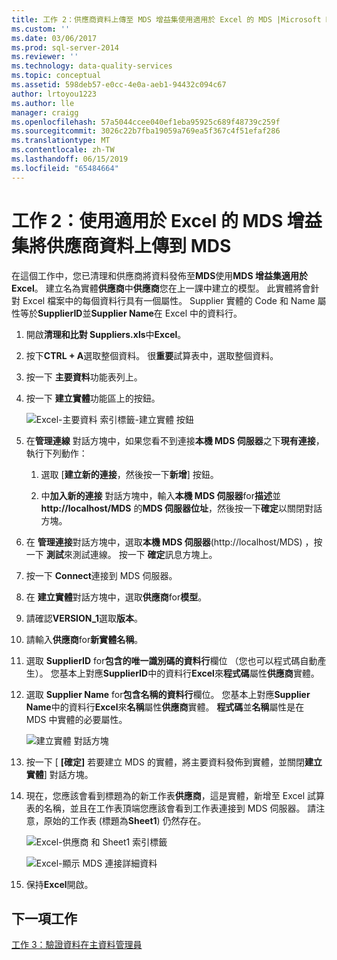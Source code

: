 ```yaml
---
title: 工作 2：供應商資料上傳至 MDS 增益集使用適用於 Excel 的 MDS |Microsoft Docs
ms.custom: ''
ms.date: 03/06/2017
ms.prod: sql-server-2014
ms.reviewer: ''
ms.technology: data-quality-services
ms.topic: conceptual
ms.assetid: 598deb57-e0cc-4e0a-aeb1-94432c094c67
author: lrtoyou1223
ms.author: lle
manager: craigg
ms.openlocfilehash: 57a5044ccee040ef1eba95925c689f48739c259f
ms.sourcegitcommit: 3026c22b7fba19059a769ea5f367c4f51efaf286
ms.translationtype: MT
ms.contentlocale: zh-TW
ms.lasthandoff: 06/15/2019
ms.locfileid: "65484664"
---
```

# <a name="task-2-uploading-supplier-data-to-mds-using-mds-add-in-for-excel"></a>工作 2：使用適用於 Excel 的 MDS 增益集將供應商資料上傳到 MDS
  在這個工作中，您已清理和供應商將資料發佈至**MDS**使用**MDS 增益集適用於 Excel**。 建立名為實體**供應商**中**供應商**您在上一課中建立的模型。 此實體將會針對 Excel 檔案中的每個資料行具有一個屬性。 Supplier 實體的 Code 和 Name 屬性等於**SupplierID**並**Supplier Name**在 Excel 中的資料行。  
  
1.  開啟**清理和比對 Suppliers.xls**中**Excel**。  
  
2.  按下**CTRL + A**選取整個資料。 很**重要**試算表中，選取整個資料。  
  
3.  按一下 **主要資料**功能表列上。  
  
4.  按一下 **建立實體**功能區上的按鈕。  
  
     ![Excel-主要資料 索引標籤-建立實體 按鈕](../../2014/tutorials/media/et-ulingsdtomdsusingmdsaddinforexcel-01.jpg "Excel-主要資料 索引標籤-建立實體 按鈕")  
  
5.  在**管理連線** 對話方塊中，如果您看不到連接**本機 MDS 伺服器**之下**現有連接**，執行下列動作：  
  
    1.  選取 [**建立新的連接**，然後按一下**新增**] 按鈕。  
  
    2.  中**加入新的連接** 對話方塊中，輸入**本機 MDS 伺服器**for**描述**並 **http://localhost/MDS** 的**MDS 伺服器位址**，然後按一下**確定**以關閉對話方塊。  
  
6.  在 **管理連接**對話方塊中，選取**本機 MDS 伺服器**(http://localhost/MDS) ，按一下 **測試**來測試連線。 按一下 **確定**訊息方塊上。  
  
7.  按一下  **Connect**連接到 MDS 伺服器。  
  
8.  在 **建立實體**對話方塊中，選取**供應商**for**模型**。  
  
9. 請確認**VERSION_1**選取**版本**。  
  
10. 請輸入**供應商**for**新實體名稱**。  
  
11. 選取  **SupplierID** for**包含的唯一識別碼的資料行**欄位 （您也可以程式碼自動產生）。 您基本上對應**SupplierID**中的資料行**Excel**來**程式碼**屬性**供應商**實體。  
  
12. 選取  **Supplier Name** for**包含名稱的資料行**欄位。 您基本上對應**Supplier Name**中的資料行**Excel**來**名稱**屬性**供應商**實體。 **程式碼**並**名稱**屬性是在 MDS 中實體的必要屬性。  
  
     ![建立實體 對話方塊](../../2014/tutorials/media/et-ulingsdtomdsusingmdsaddinforexcel-02.jpg "建立實體 對話方塊")  
  
13. 按一下 [ **[確定]** 若要建立 MDS 的實體，將主要資料發佈到實體，並關閉**建立實體**] 對話方塊。  
  
14. 現在，您應該會看到標題為的新工作表**供應商**，這是實體，新增至 Excel 試算表的名稱，並且在工作表頂端您應該會看到工作表連接到 MDS 伺服器。 請注意，原始的工作表 (標題為**Sheet1**) 仍然存在。  
  
     ![Excel-供應商 和 Sheet1 索引標籤](../../2014/tutorials/media/et-ulingsdtomdsusingmdsaddinforexcel-03.jpg "Excel-供應商 和 Sheet1 索引標籤")  
  
     ![Excel-顯示 MDS 連接詳細資料](../../2014/tutorials/media/et-ulingsdtomdsusingmdsaddinforexcel-04.jpg "Excel-顯示 MDS 連接詳細資料")  
  
15. 保持**Excel**開啟。  
  
## <a name="next-task"></a>下一項工作  
 [工作 3：驗證資料在主資料管理員](../../2014/tutorials/task-3-verifying-the-data-in-master-data-manager.md)  
  
  
